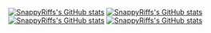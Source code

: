 
<!---
SnappyRiffs/SnappyRiffs is a ✨ special ✨ repository because its `README.md` (this file) appears on your GitHub profile.
You can click the Preview link to take a look at your changes.
--->

[![SnappyRiffs's GitHub stats](https://github-readme-stats.vercel.app/api?username=SnappyRiffs&show=reviews,discussions_started,discussions_answered,prs_merged,prs_merged_percentage&show_icons=true)](https://github.com/anuraghazra/github-readme-stats)
[![SnappyRiffs's GitHub stats](https://github-readme-stats.vercel.app/api/top-langs/?username=SnappyRiffs&layout=pie)](https://github.com/anuraghazra/github-readme-stats)
[![SnappyRiffs's GitHub stats](https://github-readme-stats.vercel.app/api/pin/?username=SnappyRiffs&repo=html-thingies)](https://github.com/anuraghazra/github-readme-stats)
[![SnappyRiffs's GitHub stats](https://github-readme-stats.vercel.app/api/pin/?username=SnappyRiffs&repo=OFFSEAONS2024&show_owner=true)](https://github.com/anuraghazra/github-readme-stats)

